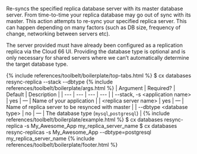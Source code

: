 Re-syncs the specified replica database server with its master database server. From time-to-time your replica database may go out of sync with its master. This action attempts to re-sync your specified replica server. This can happen depending on many factors (such as DB size, frequency of change, networking between servers etc).

The server provided must have already been configured as a replication replica via the Cloud 66 UI. Providing the database type is optional and is only necessary for shared servers where we can’t automatically determine the target database type.

{% include references/toolbelt/boilerplate/top-tabs.html %}
$ cx databases resync-replica --stack <application name> --dbtype <database type> <replica server name>
{% include references/toolbelt/boilerplate/args.html %}
| Argument | Required? | Default | Description |
|  ---  |  ---  |  ---  |  ---  |
| \--stack, -s &lt;application name&gt; | yes | — | Name of your application |
| &lt;replica server name&gt; | yes | — | Name of replica server to be resynced with master |
| \--dbtype &lt;database type&gt; | no | — | The database type (`mysql`,`postgresql`) |
{% include references/toolbelt/boilerplate/example.html %}
$ cx databases resync-replica -s My_Awesome_App my_replica_server_name
$ cx databases resync-replicas -s My_Awesome_App --dbtype=postgresql my_replica_server_name
{% include references/toolbelt/boilerplate/footer.html %}